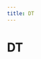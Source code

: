 ```yaml
---
title: DT
---
```


# DT
































































































